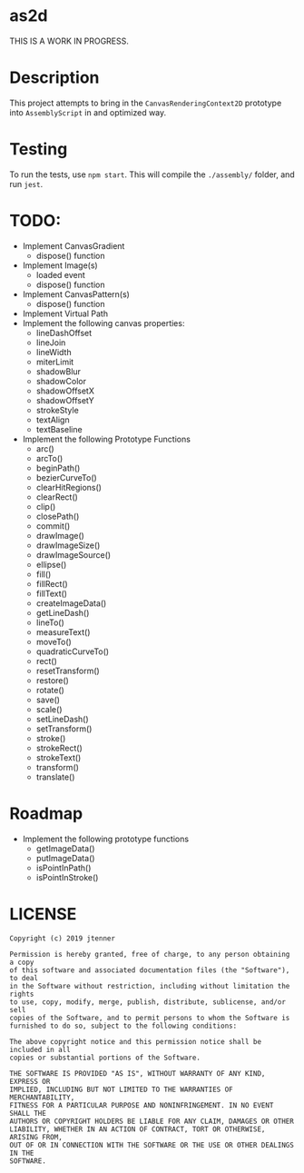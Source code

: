 # as2d

THIS IS A WORK IN PROGRESS.

# Description

This project attempts to bring in the `CanvasRenderingContext2D` prototype into `AssemblyScript` in
and optimized way.

# Testing

To run the tests, use `npm start`. This will compile the `./assembly/` folder, and run `jest`.

# TODO:
- Implement CanvasGradient
  - dispose() function
- Implement Image(s)
  - loaded event
  - dispose() function
- Implement CanvasPattern(s)
  - dispose() function
- Implement Virtual Path
- Implement the following canvas properties:
  - lineDashOffset
  - lineJoin
  - lineWidth
  - miterLimit
  - shadowBlur
  - shadowColor
  - shadowOffsetX
  - shadowOffsetY
  - strokeStyle
  - textAlign
  - textBaseline
- Implement the following Prototype Functions
  - arc()
  - arcTo()
  - beginPath()
  - bezierCurveTo()
  - clearHitRegions()
  - clearRect()
  - clip()
  - closePath()
  - commit()
  - drawImage()
  - drawImageSize()
  - drawImageSource()
  - ellipse()
  - fill()
  - fillRect()
  - fillText()
  - createImageData()
  - getLineDash()
  - lineTo()
  - measureText()
  - moveTo()
  - quadraticCurveTo()
  - rect()
  - resetTransform()
  - restore()
  - rotate()
  - save()
  - scale()
  - setLineDash()
  - setTransform()
  - stroke()
  - strokeRect()
  - strokeText()
  - transform()
  - translate()

# Roadmap

- Implement the following prototype functions
  - getImageData()
  - putImageData()
  - isPointInPath()
  - isPointInStroke()


# LICENSE

```
Copyright (c) 2019 jtenner

Permission is hereby granted, free of charge, to any person obtaining a copy
of this software and associated documentation files (the "Software"), to deal
in the Software without restriction, including without limitation the rights
to use, copy, modify, merge, publish, distribute, sublicense, and/or sell
copies of the Software, and to permit persons to whom the Software is
furnished to do so, subject to the following conditions:

The above copyright notice and this permission notice shall be included in all
copies or substantial portions of the Software.

THE SOFTWARE IS PROVIDED "AS IS", WITHOUT WARRANTY OF ANY KIND, EXPRESS OR
IMPLIED, INCLUDING BUT NOT LIMITED TO THE WARRANTIES OF MERCHANTABILITY,
FITNESS FOR A PARTICULAR PURPOSE AND NONINFRINGEMENT. IN NO EVENT SHALL THE
AUTHORS OR COPYRIGHT HOLDERS BE LIABLE FOR ANY CLAIM, DAMAGES OR OTHER
LIABILITY, WHETHER IN AN ACTION OF CONTRACT, TORT OR OTHERWISE, ARISING FROM,
OUT OF OR IN CONNECTION WITH THE SOFTWARE OR THE USE OR OTHER DEALINGS IN THE
SOFTWARE.
```
